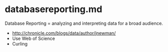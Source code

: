databasereporting.md
====================

Database Reporting = analyzing and interpreting data for a broad audience.

- http://chronicle.com/blogs/data/author/jnewman/
- Use Web of Science
- Curling
